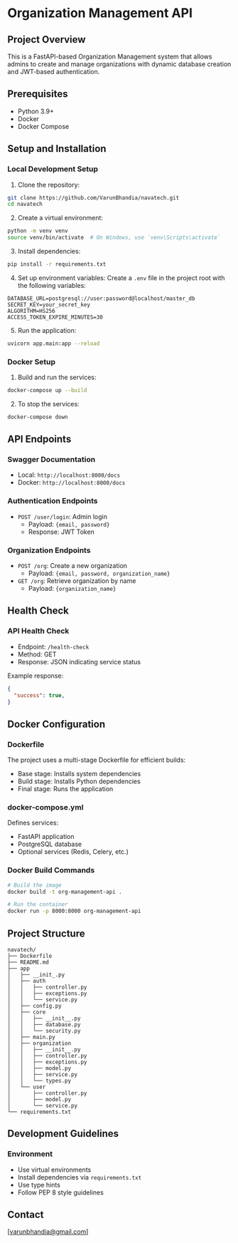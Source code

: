 # Organization Management API

## Project Overview
This is a FastAPI-based Organization Management system that allows admins to create and manage organizations with dynamic database creation and JWT-based authentication.

## Prerequisites
- Python 3.9+
- Docker
- Docker Compose

## Setup and Installation

### Local Development Setup

1. Clone the repository:
```bash
git clone https://github.com/VarunBhandia/navatech.git
cd navatech
```

2. Create a virtual environment:
```bash
python -m venv venv
source venv/bin/activate  # On Windows, use `venv\Scripts\activate`
```

3. Install dependencies:
```bash
pip install -r requirements.txt
```

4. Set up environment variables:
Create a `.env` file in the project root with the following variables:
```
DATABASE_URL=postgresql://user:password@localhost/master_db
SECRET_KEY=your_secret_key
ALGORITHM=HS256
ACCESS_TOKEN_EXPIRE_MINUTES=30
```

5. Run the application:
```bash
uvicorn app.main:app --reload
```

### Docker Setup

1. Build and run the services:
```bash
docker-compose up --build
```

2. To stop the services:
```bash
docker-compose down
```

## API Endpoints

### Swagger Documentation
- Local: `http://localhost:8000/docs`
- Docker: `http://localhost:8000/docs`

### Authentication Endpoints
- `POST /user/login`: Admin login
  - Payload: `{email, password}`
  - Response: JWT Token

### Organization Endpoints
- `POST /org`: Create a new organization
  - Payload: `{email, password, organization_name}`
- `GET /org`: Retrieve organization by name
  - Payload: `{organization_name}`

## Health Check

### API Health Check
- Endpoint: `/health-check`
- Method: GET
- Response: JSON indicating service status

Example response:
```json
{
  "success": true,
}
```

## Docker Configuration

### Dockerfile
The project uses a multi-stage Dockerfile for efficient builds:
- Base stage: Installs system dependencies
- Build stage: Installs Python dependencies
- Final stage: Runs the application

### docker-compose.yml
Defines services:
- FastAPI application
- PostgreSQL database
- Optional services (Redis, Celery, etc.)

### Docker Build Commands
```bash
# Build the image
docker build -t org-management-api .

# Run the container
docker run -p 8000:8000 org-management-api
```

## Project Structure
```
navatech/
├── Dockerfile
├── README.md
├── app
│   ├── __init_.py
│   ├── auth
│   │   ├── controller.py
│   │   ├── exceptions.py
│   │   └── service.py
│   ├── config.py
│   ├── core
│   │   ├── __init__.py
│   │   ├── database.py
│   │   └── security.py
│   ├── main.py
│   ├── organization
│   │   ├── __init__.py
│   │   ├── controller.py
│   │   ├── exceptions.py
│   │   ├── model.py
│   │   ├── service.py
│   │   └── types.py
│   └── user
│       ├── controller.py
│       ├── model.py
│       └── service.py
└── requirements.txt
```

## Development Guidelines

### Environment
- Use virtual environments
- Install dependencies via `requirements.txt`
- Use type hints
- Follow PEP 8 style guidelines


## Contact
[varunbhandia@gmail.com]
```